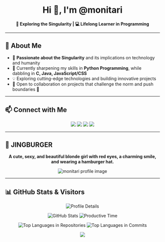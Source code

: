 <h1 align="center">Hi 👋, I'm @monitari</h1>

<p align="center">
    <strong>🌌 Exploring the Singularity | 💻 Lifelong Learner in Programming</strong>
</p>

---

## 👀 About Me
- 🔭 **Passionate about the Singularity** and its implications on technology and humanity  
- 🌱 Currently sharpening my skills in **Python Programming**, while dabbling in **C, Java, JavaScript/CSS**  
- 💡 Exploring cutting-edge technologies and building innovative projects  
- 💞️ Open to collaboration on projects that challenge the norm and push boundaries 🗿  

---

## 📫 Connect with Me
<p align="center">
   <a href="https://www.youtube.com/@monitari" target="_blank"><img src="https://img.shields.io/badge/YouTube-%23FF0000.svg?style=for-the-badge&logo=YouTube&logoColor=white"/></a>
   <a href="https://www.instagram.com/over_qualified7389" target="_blank"><img src="https://img.shields.io/badge/Instagram-%23E4405F.svg?style=for-the-badge&logo=Instagram&logoColor=white"/></a>
   <a href="https://www.instagram.com/over_qualified7389" target="_blank"><img src="https://img.shields.io/badge/Twitter(X)-%231DA1F2.svg?style=for-the-badge&logo=x&logoColor=white"/></a>
   <a href="https://steamcommunity.com/id/moni_tari" target="_blank"><img src="https://img.shields.io/badge/Steam-%23000000.svg?style=for-the-badge&logo=steam&logoColor=white"/></a>
</p>

---

## 🍔 JINGBURGER
<p align="center">
    <strong>A cute, sexy, and beautiful blonde girl with red eyes, a charming smile, and wearing a hamburger hat.</strong>
</p>
<p align="center">
    <img src="https://github.com/user-attachments/assets/a0999cd8-d154-4825-b7b8-d926c6f4ac65" alt="monitari profile image"/>
</p>

---

## 📊 GitHub Stats & Visitors

<p align="center">
    <!-- Profile Details Card -->
    <img src="https://github-profile-summary-cards.vercel.app/api/cards/profile-details?username=monitari&theme=github_dark" alt="Profile Details"/>
</p>

<p align="center">
    <!-- GitHub Stats Card -->
    <img src="https://github-profile-summary-cards.vercel.app/api/cards/stats?username=monitari&theme=github_dark" alt="GitHub Stats"/>
    <!-- Productive Time Card -->
    <img src="https://github-profile-summary-cards.vercel.app/api/cards/productive-time?username=monitari&theme=github_dark&utcOffset=9" alt="Productive Time"/>
</p>

<p align="center">
    <!-- Top Languages Used in Repositories Card -->
    <img src="https://github-profile-summary-cards.vercel.app/api/cards/repos-per-language?username=monitari&theme=github_dark" alt="Top Languages in Repositories"/>
    <!-- Top Languages in Commits Card -->
    <img src="https://github-profile-summary-cards.vercel.app/api/cards/most-commit-language?username=monitari&theme=github_dark" alt="Top Languages in Commits"/>
</p>

<p align="center"> 
    <!-- Visitors -->
    <a href="https://hits.seeyoufarm.com"><img src="https://hits.seeyoufarm.com/api/count/incr/badge.svg?url=https%3A%2F%2Fgithub.com%2Fmonitari&count_bg=%233D7CC8&title_bg=%23000000&icon=github.svg&icon_color=%23E7E7E7&title=HOWDY%21&edge_flat=false"/></a>
</p>
